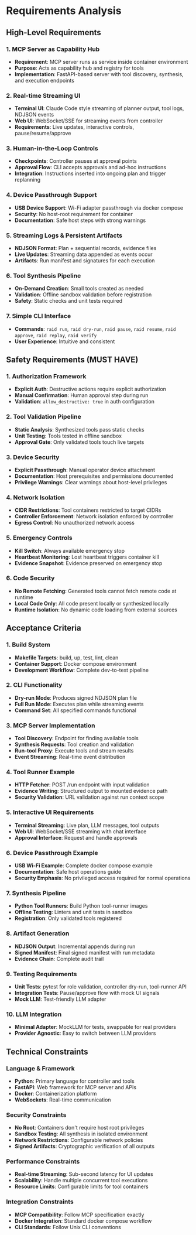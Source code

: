 # Requirements Analysis

## High-Level Requirements

### 1. MCP Server as Capability Hub
- **Requirement**: MCP server runs as service inside container environment
- **Purpose**: Acts as capability hub and registry for tools
- **Implementation**: FastAPI-based server with tool discovery, synthesis, and execution endpoints

### 2. Real-time Streaming UI
- **Terminal UI**: Claude Code style streaming of planner output, tool logs, NDJSON events
- **Web UI**: WebSocket/SSE for streaming events from controller
- **Requirements**: Live updates, interactive controls, pause/resume/approve

### 3. Human-in-the-Loop Controls
- **Checkpoints**: Controller pauses at approval points
- **Approval Flow**: CLI accepts approvals and ad-hoc instructions
- **Integration**: Instructions inserted into ongoing plan and trigger replanning

### 4. Device Passthrough Support
- **USB Device Support**: Wi-Fi adapter passthrough via docker compose
- **Security**: No host-root requirement for container
- **Documentation**: Safe host steps with strong warnings

### 5. Streaming Logs & Persistent Artifacts
- **NDJSON Format**: Plan + sequential records, evidence files
- **Live Updates**: Streaming data appended as events occur
- **Artifacts**: Run manifest and signatures for each execution

### 6. Tool Synthesis Pipeline
- **On-Demand Creation**: Small tools created as needed
- **Validation**: Offline sandbox validation before registration
- **Safety**: Static checks and unit tests required

### 7. Simple CLI Interface
- **Commands**: `raid run`, `raid dry-run`, `raid pause`, `raid resume`, `raid approve`, `raid replay`, `raid verify`
- **User Experience**: Intuitive and consistent

## Safety Requirements (MUST HAVE)

### 1. Authorization Framework
- **Explicit Auth**: Destructive actions require explicit authorization
- **Manual Confirmation**: Human approval step during run
- **Validation**: `allow_destructive: true` in auth configuration

### 2. Tool Validation Pipeline
- **Static Analysis**: Synthesized tools pass static checks
- **Unit Testing**: Tools tested in offline sandbox
- **Approval Gate**: Only validated tools touch live targets

### 3. Device Security
- **Explicit Passthrough**: Manual operator device attachment
- **Documentation**: Host prerequisites and permissions documented
- **Privilege Warnings**: Clear warnings about host-level privileges

### 4. Network Isolation
- **CIDR Restrictions**: Tool containers restricted to target CIDRs
- **Controller Enforcement**: Network isolation enforced by controller
- **Egress Control**: No unauthorized network access

### 5. Emergency Controls
- **Kill Switch**: Always available emergency stop
- **Heartbeat Monitoring**: Lost heartbeat triggers container kill
- **Evidence Snapshot**: Evidence preserved on emergency stop

### 6. Code Security
- **No Remote Fetching**: Generated tools cannot fetch remote code at runtime
- **Local Code Only**: All code present locally or synthesized locally
- **Runtime Isolation**: No dynamic code loading from external sources

## Acceptance Criteria

### 1. Build System
- **Makefile Targets**: build, up, test, lint, clean
- **Container Support**: Docker compose environment
- **Development Workflow**: Complete dev-to-test pipeline

### 2. CLI Functionality
- **Dry-run Mode**: Produces signed NDJSON plan file
- **Full Run Mode**: Executes plan while streaming events
- **Command Set**: All specified commands functional

### 3. MCP Server Implementation
- **Tool Discovery**: Endpoint for finding available tools
- **Synthesis Requests**: Tool creation and validation
- **Run-tool Proxy**: Execute tools and stream results
- **Event Streaming**: Real-time event distribution

### 4. Tool Runner Example
- **HTTP Fetcher**: POST /run endpoint with input validation
- **Evidence Writing**: Structured output to mounted evidence path
- **Security Validation**: URL validation against run context scope

### 5. Interactive UI Requirements
- **Terminal Streaming**: Live plan, LLM messages, tool outputs
- **Web UI**: WebSocket/SSE streaming with chat interface
- **Approval Interface**: Request and handle approvals

### 6. Device Passthrough Example
- **USB Wi-Fi Example**: Complete docker compose example
- **Documentation**: Safe host operations guide
- **Security Emphasis**: No privileged access required for normal operations

### 7. Synthesis Pipeline
- **Python Tool Runners**: Build Python tool-runner images
- **Offline Testing**: Linters and unit tests in sandbox
- **Registration**: Only validated tools registered

### 8. Artifact Generation
- **NDJSON Output**: Incremental appends during run
- **Signed Manifest**: Final signed manifest with run metadata
- **Evidence Chain**: Complete audit trail

### 9. Testing Requirements
- **Unit Tests**: pytest for role validation, controller dry-run, tool-runner API
- **Integration Tests**: Pause/approve flow with mock UI signals
- **Mock LLM**: Test-friendly LLM adapter

### 10. LLM Integration
- **Minimal Adapter**: MockLLM for tests, swappable for real providers
- **Provider Agnostic**: Easy to switch between LLM providers

## Technical Constraints

### Language & Framework
- **Python**: Primary language for controller and tools
- **FastAPI**: Web framework for MCP server and APIs
- **Docker**: Containerization platform
- **WebSockets**: Real-time communication

### Security Constraints
- **No Root**: Containers don't require host root privileges
- **Sandbox Testing**: All synthesis in isolated environment
- **Network Restrictions**: Configurable network policies
- **Signed Artifacts**: Cryptographic verification of all outputs

### Performance Constraints
- **Real-time Streaming**: Sub-second latency for UI updates
- **Scalability**: Handle multiple concurrent tool executions
- **Resource Limits**: Configurable limits for tool containers

### Integration Constraints
- **MCP Compatibility**: Follow MCP specification exactly
- **Docker Integration**: Standard docker compose workflow
- **CLI Standards**: Follow Unix CLI conventions